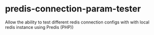 # predis-connection-param-tester
Allow the ability to test different redis connection configs with with local redis instance using Predis (PHP))
